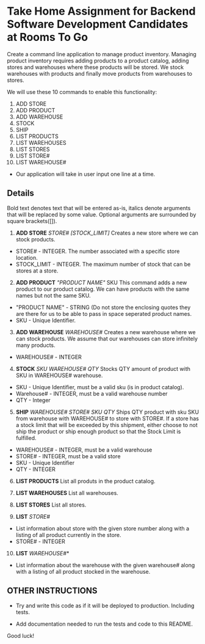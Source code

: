 # Take Home Assignment for Backend Software Development Candidates at Rooms To Go

Create a command line application to manage product inventory.
Managing product inventory requires adding products to a product catalog, adding stores and warehouses where these products will be stored. 
We stock warehouses with products and finally move products from warehouses to stores.

We will use these 10 commands to enable this functionality: 
1. ADD STORE
2. ADD PRODUCT 
3. ADD WAREHOUSE 
4. STOCK 
5. SHIP 
6. LIST PRODUCTS
7. LIST WAREHOUSES
8. LIST STORES
9. LIST STORE#
10. LIST WAREHOUSE#

- Our application will take in user input one line at a time.

## Details
Bold text denotes text that will be entered as-is, italics denote arguments that will be replaced by some value. Optional arguments are surrounded by square brackets([]).

1. **ADD STORE** *STORE#* *[STOCK_LIMIT]*
Creates a new store where we can stock products. 
- STORE# - INTEGER. The number associated with a specific store location.
- STOCK_LIMIT - INTEGER. The maximum number of stock that can be stores at a store.

2. **ADD PRODUCT** *"PRODUCT NAME"* SKU
This command adds a new product to our product catalog. We can have products with the same names but not the same SKU.
- "PRODUCT NAME" - STRING (Do not store the enclosing quotes they are there for us to be able to pass in space seperated product names.
- SKU - Unique Identifier.

3. **ADD WAREHOUSE** *WAREHOUSE#* 
Creates a new warehouse where we can stock products. We assume that our warehouses can store infinitely many products.
- WAREHOUSE# - INTEGER

4. **STOCK** *SKU* *WAREHOUSE#* *QTY*
Stocks QTY amount of product with SKU in WAREHOUSE# warehouse.
- SKU - Unique Identifier, must be a valid sku (is in product catalog).
- Warehouse# - INTEGER, must be a valid warehouse number
- QTY - Integer

5. **SHIP** *WAREHOUSE#* *STORE#* *SKU* *QTY*
Ships QTY product with sku SKU from warehouse with WAREHOUSE# to store with STORE#.
If a store has a stock limit that will be exceeded by this shipment, either choose to not ship the product or ship enough product so that the Stock Limit is fulfilled.
- WAREHOUSE# - INTEGER, must be a valid warehouse
- STORE# - INTEGER, must be a valid store
- SKU - Unique Identifier
- QTY - INTEGER 

6. **LIST PRODUCTS**
List all produts in the product catalog.

7. **LIST WAREHOUSES**
List all warehouses.

8. **LIST STORES**
List all stores.

9. **LIST** *STORE#*
- List information about store with the given store number along with a listing of all product currently in the store.
- STORE# - INTEGER

10. **LIST** *WAREHOUSE#**
- List information about the warehouse with the given warehouse# along with a listing of all product stocked in the warehouse.


## OTHER INSTRUCTIONS
- Try and write this code as if it will be deployed to production. Including tests.

- Add documentation needed to run the tests and code to this README.

Good luck!

